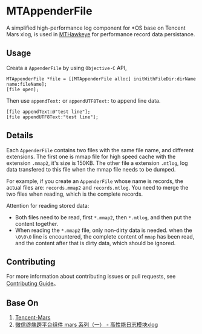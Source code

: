 # MTAppenderFile

A simplified high-performance log component for *OS base on Tencent Mars xlog, is used in [MTHawkeye](https://github.com/MTlab/MTHawkeye) for performance record data persistance.

## Usage

Creata a `AppenderFile` by using `Objective-C` API,

```objc
MTAppenderFile *file = [[MTAppenderFile alloc] initWithFileDir:dirName name:fileName];
[file open];
```

Then use `appendText:` or `appendUTF8Text:` to append line data.

```objc
[file appendText:@"test line"];
[file appendUTF8Text:"test line"];
```

## Details

Each `AppenderFile` contains two files with the same file name, and different extensions. The first one is mmap file for high speed cache with the extension `.mmap2`, it's size is 150KB. The other file a extension `.mtlog`, log data transfered to this file when the mmap file needs to be dumped.

For example, if you create an `AppenderFile` whose name is records, the actual files are: `records.mmap2` and `records.mtlog`. You need to merge the two files when reading, which is the complete records.

Attention for reading stored data:

- Both files need to be read, first `*.mmap2`, then `*.mtlog`, and then put the content together.
- When reading the `*.mmap2` file, only non-dirty data is needed. when the `\0\0\0` line is encountered, the complete content of `mmap` has been read, and the content after that is dirty data, which should be ignored.

## Contributing

For more information about contributing issues or pull requests, see [Contributing Guide](./Contributing.md)。

## Base On

1. [Tencent-Mars](https://github.com/Tencent/mars)
2. [微信终端跨平台组件 mars 系列（一） - 高性能日志模块xlog](https://mp.weixin.qq.com/s/cnhuEodJGIbdodh0IxNeXQ)
